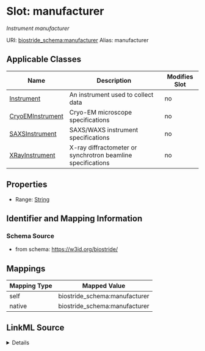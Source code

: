 

# Slot: manufacturer 


_Instrument manufacturer_





URI: [biostride_schema:manufacturer](https://w3id.org/biostride/schema/manufacturer)
Alias: manufacturer

<!-- no inheritance hierarchy -->





## Applicable Classes

| Name | Description | Modifies Slot |
| --- | --- | --- |
| [Instrument](Instrument.md) | An instrument used to collect data |  no  |
| [CryoEMInstrument](CryoEMInstrument.md) | Cryo-EM microscope specifications |  no  |
| [SAXSInstrument](SAXSInstrument.md) | SAXS/WAXS instrument specifications |  no  |
| [XRayInstrument](XRayInstrument.md) | X-ray diffractometer or synchrotron beamline specifications |  no  |






## Properties

* Range: [String](String.md)




## Identifier and Mapping Information






### Schema Source


* from schema: https://w3id.org/biostride/




## Mappings

| Mapping Type | Mapped Value |
| ---  | ---  |
| self | biostride_schema:manufacturer |
| native | biostride_schema:manufacturer |




## LinkML Source

<details>
```yaml
name: manufacturer
description: Instrument manufacturer
from_schema: https://w3id.org/biostride/
rank: 1000
alias: manufacturer
owner: Instrument
domain_of:
- Instrument
range: string

```
</details>